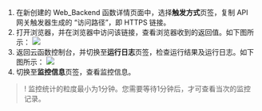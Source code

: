 1. 在新创建的 Web_Backend 函数详情页面中，选择**触发方式**页签，复制 API 网关触发器生成的 “访问路径”，即 HTTPS 链接。
2. 打开浏览器，并在浏览器中访问该链接，查看浏览器收到的返回值。如下图所示： 
![](https://main.qcloudimg.com/raw/10739b9bcab1b4ae9f79cac5428fad1f.png)
3. 返回云函数控制台，并切换至**运行日志**页签，检查运行结果及运行日志。如下图所示： 
![](https://main.qcloudimg.com/raw/19a4315da90d7ab8937ba19fd19053d0.png)
4. 切换至**监控信息**页签，查看监控信息。
>! 监控统计的粒度最小为1分钟。您需要等待1分钟后，才可查看当次的监控记录。
